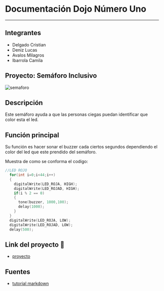 # Documentación Dojo Número Uno
---
## Integrantes
* Delgado Cristian
* Deniz Lucas
* Avalos Milagros
* Ibarrola Camila


## Proyecto: Semáforo Inclusivo
![semaforo](https://i.gyazo.com/fd306af2908c0f05be424a1e138b642c.png "semáforo")

## Descripción
Este semáforo ayuda a que las personas ciegas puedan identificar que color esta el led.

## Función principal

Su función es hacer sonar el buzzer cada ciertos segundos dependiendo el color del led que este prendido del semáforo.  

Muestra de como se conforma el codigo:
```c++
//LED ROJO
  for(int i=0;i<44;i++)
  {
    digitalWrite(LED_ROJA, HIGH);
    digitalWrite(LED_ROJAD, HIGH);
    if(i % 2 == 0)
    {
      tone(buzzer, 1000,100);
      delay(1000);
    }
  }
  digitalWrite(LED_ROJA, LOW);
  digitalWrite(LED_ROJAD, LOW);
  delay(500);
```

## Link del proyecto :vertical_traffic_light:
* [proyecto](https://www.tinkercad.com/things/dgq2oux0nnQ?sharecode=_1RQx2QgV9fmdtxc5UsD5-yn9UekD7Xsmg8jOOh2Lts)


## Fuentes
* [tutorial markdown](https://www.youtube.com/watch?v=oxaH9CFpeEE)



